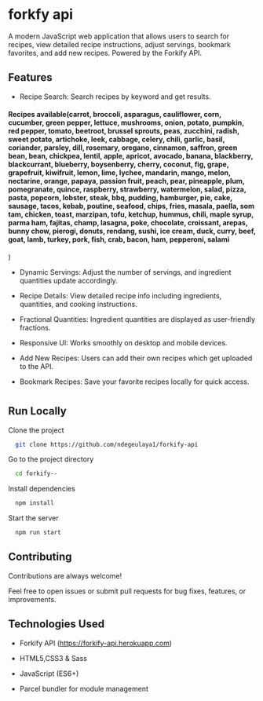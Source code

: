 
# forkfy api
A modern JavaScript web application that allows users to search for recipes, view detailed recipe instructions, adjust servings, bookmark favorites, and add new recipes. Powered by the Forkify API.


## Features

- Recipe Search: Search recipes by keyword and get  results.  
#### Recipes available(carrot, broccoli, asparagus, cauliflower, corn, cucumber, green pepper, lettuce, mushrooms, onion, potato, pumpkin, red pepper, tomato, beetroot, brussel sprouts, peas, zucchini, radish, sweet potato, artichoke, leek, cabbage, celery, chili, garlic, basil, coriander, parsley, dill, rosemary, oregano, cinnamon, saffron, green bean, bean, chickpea, lentil, apple, apricot, avocado, banana, blackberry, blackcurrant, blueberry, boysenberry, cherry, coconut, fig, grape, grapefruit, kiwifruit, lemon, lime, lychee, mandarin, mango, melon, nectarine, orange, papaya, passion fruit, peach, pear, pineapple, plum, pomegranate, quince, raspberry, strawberry, watermelon, salad, pizza, pasta, popcorn, lobster, steak, bbq, pudding, hamburger, pie, cake, sausage, tacos, kebab, poutine, seafood, chips, fries, masala, paella, som tam, chicken, toast, marzipan, tofu, ketchup, hummus, chili, maple syrup, parma ham, fajitas, champ, lasagna, poke, chocolate, croissant, arepas, bunny chow, pierogi, donuts, rendang, sushi, ice cream, duck, curry, beef, goat, lamb, turkey, pork, fish, crab, bacon, ham, pepperoni, salami
)


- Dynamic Servings: Adjust the number of servings, and ingredient quantities update accordingly.

- Recipe Details: View detailed recipe info including ingredients, quantities, and cooking instructions.
- Fractional Quantities: Ingredient quantities are displayed as user-friendly fractions.
- Responsive UI: Works smoothly on desktop and mobile devices.
- Add New Recipes: Users can add their own recipes which get uploaded to the API.
- Bookmark Recipes: Save your favorite recipes locally for quick access.



#


## Run Locally

Clone the project

```bash
  git clone https://github.com/ndegeulaya1/forkify-api
```

Go to the project directory

```bash
  cd forkify--
```

Install dependencies

```bash
  npm install
```

Start the server

```bash
  npm run start
```


## Contributing

Contributions are always welcome!

Feel free to open issues or submit pull requests for bug fixes, features, or improvements.


##  Technologies Used

- Forkify API (https://forkify-api.herokuapp.com)


- HTML5,CSS3 & Sass

- JavaScript (ES6+)
- Parcel bundler for module management


